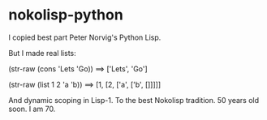 # nokolisp-python
I copied best part Peter Norvig's Python Lisp. 

But I made real lists:

(str-raw (cons 'Lets 'Go)) ==> ['Lets', 'Go']

(str-raw (list 1 2 'a 'b)) ==> [1, [2, ['a', ['b', []]]]]

And dynamic scoping in Lisp-1. To the best Nokolisp tradition. 50 years old soon. I am 70.
